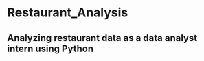 <h1>Restaurant_Analysis</h1>
<h2>Analyzing restaurant data as a data analyst intern using Python </h2>
